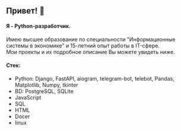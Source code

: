 ## Привет! 👋
#### Я - Python-разработчик.
Имею высшее образование по специальности "Информационные системы в экономике" и 15-летний опыт работы в IT-сфере.  
Мои проекты и их подробное описание Вы можете увидеть ниже.
#### Стек:
- Python: Django, FastAPI, aiogram, telegram-bot, telebot, Pandas, Matplotlib, Numpy, tkinter
- BD: PostgreSQL, SQLite
- JavaScript
- SQL  
- HTML
- Docer
- linux

<!--
**Topotun77/Topotun77** is a ✨ _special_ ✨ repository because its `README.md` (this file) appears on your GitHub profile.

Here are some ideas to get you started:

- 🔭 I’m currently working on ...
- 🌱 I’m currently learning ...
- 👯 I’m looking to collaborate on ...
- 🤔 I’m looking for help with ...
- 💬 Ask me about ...
- 📫 How to reach me: ...
- ⚡ Fun fact: ...
-->

